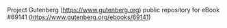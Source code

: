 Project Gutenberg (https://www.gutenberg.org) public repository for
eBook #69141 (https://www.gutenberg.org/ebooks/69141)
